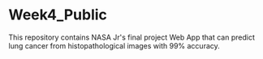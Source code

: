 # Week4_Public

This repository contains NASA Jr's final project Web App that can predict lung cancer from histopathological images with 99% accuracy.
